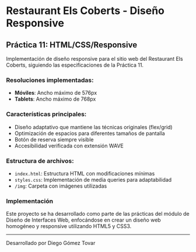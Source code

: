 # Restaurant Els Coberts - Diseño Responsive

## Práctica 11: HTML/CSS/Responsive

Implementación de diseño responsive para el sitio web del Restaurant Els Coberts, siguiendo las especificaciones de la Práctica 11.

### Resoluciones implementadas:
- **Móviles**: Ancho máximo de 576px
- **Tablets**: Ancho máximo de 768px

### Características principales:
- Diseño adaptativo que mantiene las técnicas originales (flex/grid)
- Optimización de espacios para diferentes tamaños de pantalla
- Botón de reserva siempre visible
- Accesibilidad verificada con extensión WAVE

### Estructura de archivos:
- `index.html`: Estructura HTML con modificaciones mínimas
- `styles.css`: Implementación de media queries para adaptabilidad
- `/img`: Carpeta con imágenes utilizadas

### Implementación
Este proyecto se ha desarrollado como parte de las prácticas del módulo de Diseño de Interfaces Web, enfocándose en crear un diseño web homogéneo y responsive utilizando HTML5 y CSS3.

---

Desarrollado por Diego Gómez Tovar